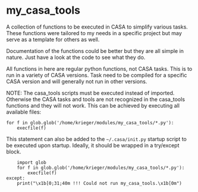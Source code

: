 # my_casa_tools

A collection of functions to be executed in CASA to simplify various tasks.
These functions were tailored to my needs in a specific project but may serve as a template for others as well.

Documentation of the functions could be better but they are all simple in nature. Just have a look at the code to see what they do.

All functions in here are regular python functions, not CASA tasks. This is to run in a variety of CASA versions. Task need to be compiled for a specific CASA version and will generally not run in other versions.

NOTE: The casa_tools scripts must be executed instead of imported. Otherwise the CASA tasks and tools are not recognized in the casa_tools functions and they will not work.
This can be achieved by executing all available files:
```import glob
for f in glob.glob('/home/krieger/modules/my_casa_tools/*.py'):
    execfile(f)
```
This statement can also be added to the `~/.casa/init.py` startup script to be executed upon startup. Ideally, it should be wrapped in a try/except block.
```try:
    import glob
    for f in glob.glob('/home/krieger/modules/my_casa_tools/*.py'):
        execfile(f)
except:
    print("\x1b[0;31;40m !!! Could not run my_casa_tools.\x1b[0m")
```
